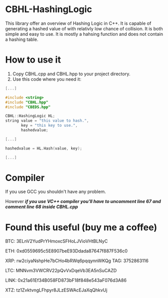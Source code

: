 # CBHL-HashingLogic
This library offer an overview of Hashing Logic in C++. It is capable of generating a hashed value of with relativly low chance of collision. It is both simple and easy to use. It is mostly a hahsing function and does not contain a hashing table.

# How to use it
1. Copy CBHL.cpp and CBHL.hpp to your project directory.
2. Use this code where you need it:
```c++
[...]

#include <string>
#include "CBHL.hpp"
#include "CBEDS.hpp"

CBHL::HashingLogic HL;
string value = "this value to hash.", 
       key = "this key to use.", 
       hashedvalue;

[...]

hashedvalue = HL.Hash(value, key);  

[...]
```

# Compiler
If you use GCC you shouldn't have any problem. 

However ***if you use VC++ compiler you'll have to uncomment line 67 and comment line 68 inside CBHL.cpp***

# Found this useful (buy me a coffee)
BTC: 3ELnV2YudPrYHmoxcSFHoLJVioVHtBLNyC

ETH: 0xd0559695c5E8907beE93Ddada87647f887F536c0

XRP: rw2ciyaNshpHe7bCHo4bRWq6pqqynnWKQg TAG: 3752863116

LTC: MNNvm3VWCRV22pQvVxDqeVb3EA5nSuCAZD

LINK: 0x21a61Ef34B058FD873bF18f848e543aF076d3A86

XTZ: tz1ZvktvngLFhpyr8JLzESWAcEJaXqQhkvUj
